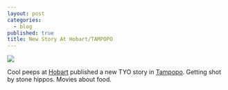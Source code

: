 ```yaml
---
layout: post
categories:
  - blog
published: true
title: New Story At Hobart/TAMPOPO
---
```

![]({{site.baseurl}}/http://s3.amazonaws.com/hobartpulp/photos/3109/full_cropped_Untitled1.jpg)

Cool peeps at [Hobart](http://www.hobartpulp.com/web_features/tampopo) published a new TYO story in [Tampopo](http://www.hobartpulp.com/web_features/tampopo). Getting shot by stone hippos. Movies about food.
